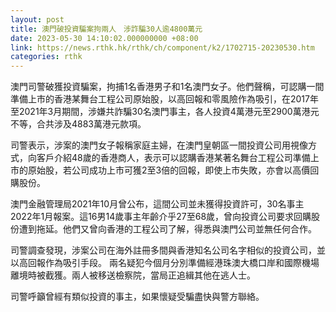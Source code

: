 ```yaml
---
layout: post
title: 澳門破投資騙案拘兩人　涉詐騙30人逾4800萬元
date: 2023-05-30 14:10:02.000000000 +08:00
link: https://news.rthk.hk/rthk/ch/component/k2/1702715-20230530.htm
categories: rthk
---
```


澳門司警破獲投資騙案，拘捕1名香港男子和1名澳門女子。他們聲稱，可認購一間準備上市的香港某舞台工程公司原始股，以高回報和零風險作為吸引，在2017年至2021年3月期間，涉嫌共詐騙30名澳門事主，各人投資4萬港元至2900萬港元不等，合共涉及4883萬港元款項。

司警表示，涉案的澳門女子報稱家庭主婦，在澳門皇朝區一間投資公司用視像方式，向客戶介紹48歲的香港商人，表示可以認購香港某著名舞台工程公司準備上市的原始股，若公司成功上市可獲2至3倍的回報，即使上市失敗，亦會以高價回購股份。

澳門金融管理局2021年10月曾公布，這間公司並未獲得投資許可，30名事主2022年1月報案。這16男14歲事主年齡介乎27至68歲，曾向投資公司要求回購股份遭到拖延。他們又曾向香港的工程公司了解，得悉與澳門公司並無任何合作。

司警調查發現，涉案公司在海外註冊多間與香港知名公司名字相似的投資公司，並以高回報作為吸引手段。 兩名疑犯今個月分別準備經港珠澳大橋口岸和國際機場離境時被截獲。兩人被移送檢察院，當局正追緝其他在逃人士。

司警呼籲曾經有類似投資的事主，如果懷疑受騙盡快與警方聯絡。
